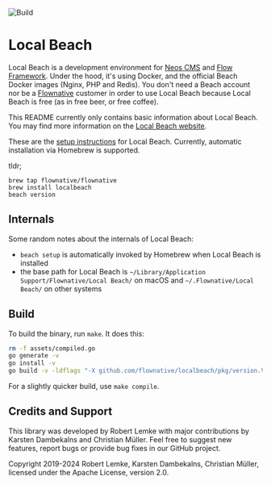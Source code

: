 ![Build](https://github.com/flownative/localbeach/workflows/Build/badge.svg?branch=master)

# Local Beach

Local Beach is a development environment for [Neos CMS](https://www.neos.io) and [Flow Framework](https://flow.neos.io).
Under the hood, it's using Docker, and the official Beach Docker images (Nginx, PHP and Redis). You don't need a Beach
account nor be a  [Flownative](https://www.flownative.com) customer in order to use Local Beach because Local Beach is
free (as in free beer, or free coffee).

This README currently only contains basic information about Local Beach. You may find more information on the 
[Local Beach website](https://www.flownative.com/localbeach.html). 

These are the [setup instructions](https://www.flownative.com/en/documentation/guides/localbeach/local-beach-setup-docker-based-neos-development-howto.html) for Local Beach.
Currently, automatic installation via Homebrew is supported.

tldr;

```
brew tap flownative/flownative
brew install localbeach
beach version
``` 

## Internals

Some random notes about the internals of Local Beach:

- `beach setup` is automatically invoked by Homebrew when Local Beach is installed
- the base path for Local Beach is `~/Library/Application Support/Flownative/Local Beach/` on macOS and 
  `~/.Flownative/Local Beach/` on other systems

## Build

To build the binary, run `make`. It does this:

```bash
rm -f assets/compiled.go
go generate -v
go install -v
go build -v -ldflags "-X github.com/flownative/localbeach/pkg/version.Version=dev" -o beach
``` 

For a slightly quicker build, use `make compile`.

## Credits and Support

This library was developed by Robert Lemke with major contributions by Karsten Dambekalns and Christian Müller. Feel 
free to suggest new features, report bugs or provide bug fixes in our GitHub  project.

Copyright 2019-2024 Robert Lemke, Karsten Dambekalns, Christian Müller, licensed under the Apache License, version 2.0.
